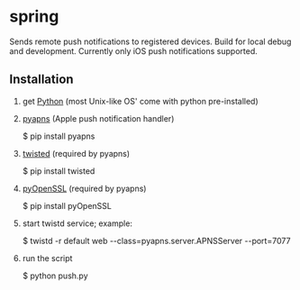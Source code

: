 spring
======

Sends remote push notifications to registered devices. Build for local debug and development. Currently only iOS push notifications supported.


Installation
------------
1. get [Python](http://www.python.org/) (most Unix-like OS' come with python pre-installed)
1. [pyapns](https://github.com/samuraisam/pyapns) (Apple push notification handler)

    $ pip install pyapns
1. [twisted](http://twistedmatrix.com/trac/) (required by pyapns)

    $ pip install twisted
1. [pyOpenSSL](https://pypi.python.org/pypi/pyOpenSSL) (required by pyapns)

    $ pip install pyOpenSSL
    
1. start twistd service; example:

	$ twistd -r default web --class=pyapns.server.APNSServer --port=7077
	
1. run the script

	$ python push.py